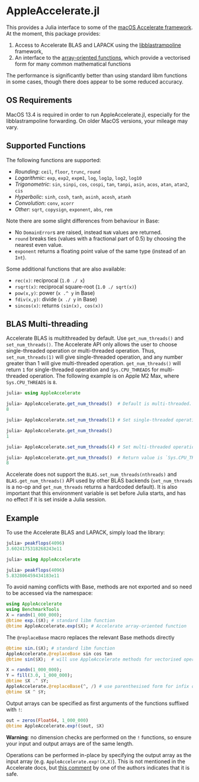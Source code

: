 # AppleAccelerate.jl

This provides a Julia interface to some of the
[macOS Accelerate framework](https://developer.apple.com/documentation/accelerate). At
the moment, this package provides:
1. Access to Accelerate BLAS and LAPACK using the [libblastrampoline](https://github.com/JuliaLinearAlgebra/libblastrampoline) framework,
2. An interface to the [array-oriented functions](https://developer.apple.com/documentation/accelerate/veclib),
which provide a vectorised form for many common mathematical functions

The performance is significantly better than using standard libm functions in some cases, though there does appear to be some reduced accuracy.

## OS Requirements

MacOS 13.4 is required in order to run AppleAccelerate.jl, especially for the libblastrampoline forwarding. On older MacOS versions, your mileage may vary.

## Supported Functions

The following functions are supported:
 * *Rounding*: `ceil`, `floor`, `trunc`, `round`
 * *Logarithmic*: `exp`, `exp2`, `expm1`, `log`, `log1p`, `log2`, `log10`
 * *Trigonometric*: `sin`, `sinpi`, `cos`, `cospi`, `tan`, `tanpi`, `asin`, `acos`, `atan`, `atan2`, `cis`
 * *Hyperbolic*: `sinh`, `cosh`, `tanh`, `asinh`, `acosh`, `atanh`
 * *Convolution*: `conv`, `xcorr`
 * *Other*: `sqrt`, `copysign`, `exponent`, `abs`, `rem`

Note there are some slight differences from behaviour in Base:
 * No `DomainError`s are raised, instead `NaN` values are returned.
 * `round` breaks ties (values with a fractional part of 0.5) by choosing the
   nearest even value.
 * `exponent` returns a floating point value of the same type (instead of an `Int`).

Some additional functions that are also available:
* `rec(x)`: reciprocal (`1.0 ./ x`)
* `rsqrt(x)`: reciprocal square-root (`1.0 ./ sqrt(x)`)
* `pow(x,y)`: power (`x .^ y` in Base)
* `fdiv(x,y)`: divide (`x ./ y` in Base)
* `sincos(x)`: returns `(sin(x), cos(x))`

## BLAS Multi-threading

Accelerate BLAS is multithreaded by default. Use `get_num_threads()` and `set_num_threads()`. The Accelerate API only allows the user to choose single-threaded operation or multi-threaded operation. Thus, `set_num_threads(1)` will give single-threaded operation, and any number greater than 1 will give multi-threaded operation. `get_num_threads()` will return `1` for single-threaded operation and `Sys.CPU_THREADS` for multi-threaded operation. The following example is on Apple M2 Max, where `Sys.CPU_THREADS` is `8`.

```julia
julia> using AppleAccelerate

julia> AppleAccelerate.get_num_threads()  # Default is multi-threaded. Return value is `Sys.CPU_THREADS`
8

julia> AppleAccelerate.set_num_threads(1) # Set single-threaded operation

julia> AppleAccelerate.get_num_threads()
1

julia> AppleAccelerate.set_num_threads(4) # Set multi-threaded operation, with input value > 1.

julia> AppleAccelerate.get_num_threads()  # Return value is `Sys.CPU_THREADS` for multi-threaded operation
8
```

Accelerate does not support the `BLAS.set_num_threads(nthreads)` and `BLAS.get_num_threads()` API used by other BLAS backends (`set_num_threads` is a no-op and `get_num_threads` returns a hardcoded default). It is also important that this environment variable is set before Julia starts, and has no effect if it is set inside a Julia session.

## Example

To use the Accelerate BLAS and LAPACK, simply load the library:
```julia
julia> peakflops(4096)
3.6024175318268243e11

julia> using AppleAccelerate

julia> peakflops(4096)
5.832806459434183e11
```

To avoid naming conflicts with Base, methods are not exported and so need to
be accessed via the namespace:
```julia
using AppleAccelerate
using BenchmarkTools
X = randn(1_000_000);
@btime exp.($X); # standard libm function
@btime AppleAccelerate.exp($X); # Accelerate array-oriented function
```

The `@replaceBase` macro replaces the relevant Base methods directly
```julia
@btime sin.($X); # standard libm function
AppleAccelerate.@replaceBase sin cos tan
@btime sin($X);  # will use AppleAccelerate methods for vectorised operations

X = randn(1_000_000);
Y = fill(3.0, 1_000_000);
@btime $X .^ $Y;
AppleAccelerate.@replaceBase(^, /) # use parenthesised form for infix ops
@btime $X ^ $Y;
```

Output arrays can be specified as first arguments of the functions suffixed
with `!`:
```julia
out = zeros(Float64, 1_000_000)
@btime AppleAccelerate.exp!($out, $X)
```

**Warning**: no dimension checks are performed on the `!` functions, so ensure
  your input and output arrays are of the same length.

Operations can be performed in-place by specifying the output array as the
input array (e.g. `AppleAccelerate.exp!(X,X)`). This is not mentioned in the
Accelerate docs, but [this comment](http://stackoverflow.com/a/28833191/392585) by one of the authors indicates that it is safe.
